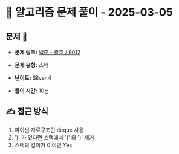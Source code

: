 # 📝 알고리즘 문제 풀이 - 2025-03-05

## 문제 📖

- **문제 링크:** [백준 - 괄호 / 9012](https://www.acmicpc.net/problem/9012)

- **문제 유형:** 스택

- **난이도:** Silver 4

- **풀이 시간:** 10분

## ✍ 접근 방식

1. 파이썬 자료구조인 deque 사용
2. ')' 가 있다면 스택에서 '(' 와 ')' 제거
3. 스택의 길이가 0 이면 Yes
